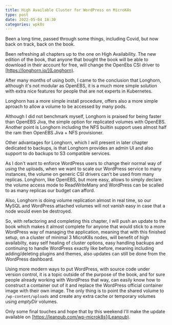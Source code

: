 ```yaml
---
title: High Available Cluster for WordPress on MicroK8s
type: post
date: 2022-05-04 18:30
categories: wpk8s
---
```


Been a long time, passed through some things, including Covid, but now back on track, back on the book.

Been refreshing all chapters up to the one on High Availability. The new edition of the book, that anyone
that bought the book will be able to download in their account for free, will change the OpenEbs CSI driver
to [https://longhorn.io/](Longhorn).

After many months of using both, I came to the conclusion that Longhorn, although it's not modular as OpenEBS,
it is a much more simple solution with extra nice features for people that are not experts in Kubernetes.

Longhorn has a more simple install procedure, offers also a more simple aproach to allow a volume to be accessed by many pods.

Although I did not benchmark myself, Longhorn is praised for being faster than OpenEBS Jiva, the simple option for replicated volumes with OpenEBS.
Another point is Longhorn including the NFS builtin support uses almost half the ram then OpenEBS Jiva + NFS provisioner.

Other advantages for Longhorn, which I will present in later chapter dedicated to backups, is that Longhorn provides an admin UI and also
support to do backups to S3 compatible services.

As I don't want to enforce WordPress users to change their normal way of using the uploads, when we want to scale our
WordPress service to many instances, the volume on generic CSI drivers can't be used from many replicas. Longhorn, like OpenEBS, but
more easy, allows to simply declare the volume access mode to ReadWriteMany and WordPress can be scalled to as many replicas
our budget can afford.

Also, Longhorn is doing volume replication almost in real time, so our MySQL and WordPress attached volumes will not vanish easy in case
that a node would even be destroyed.

So, with refactoring and completing this chapter, I will push an update to the book which makes it almost complete for anyone that would
stick to a more WordPress way of managing the application, meaning that with this finished setup, on a cluster of minimal 3 MicroK8s nodes,
will benefit of high availabilty, easy self healing of cluster options, easy handling backups and continuing to handle WordPress
exactly like before, meaning including adding/deleting plugins and themes, also updates can still be done from the WordPress dashboard.

Using more modern ways to put WordPress, with source code under version control, it is a topic outside of the purpose of the book, and for sure
people already working with WordPress that way, can easily know how to construct a container out of it and replace the WordPress official container
image with their own image. The only thing is to point the shared volume to `/wp-content/uploads` and create any extra cache or temporary volumes using
*emptyDir* volumes.

Only some final touches and hope that by this weekend I'll make the update available on [https://leanpub.com/wp-microk8s](Leanpub).
